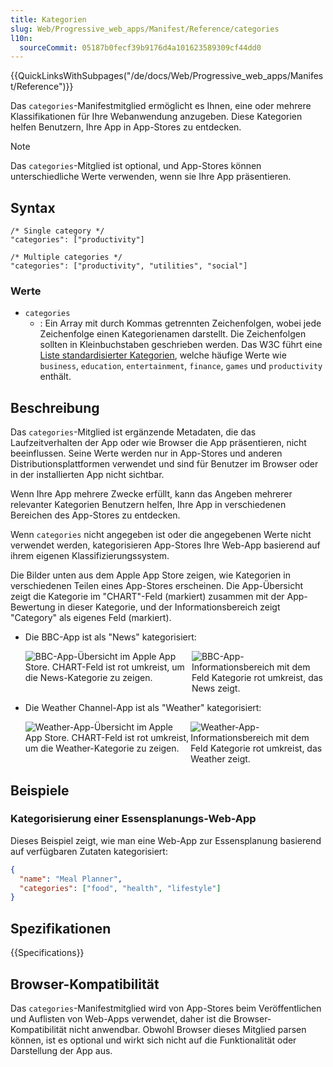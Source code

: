 ```yaml
---
title: Kategorien
slug: Web/Progressive_web_apps/Manifest/Reference/categories
l10n:
  sourceCommit: 05187b0fecf39b9176d4a101623589309cf44dd0
---
```


{{QuickLinksWithSubpages("/de/docs/Web/Progressive_web_apps/Manifest/Reference")}}

Das `categories`-Manifestmitglied ermöglicht es Ihnen, eine oder mehrere Klassifikationen für Ihre Webanwendung anzugeben. Diese Kategorien helfen Benutzern, Ihre App in App-Stores zu entdecken.

> [!NOTE]
> Das `categories`-Mitglied ist optional, und App-Stores können unterschiedliche Werte verwenden, wenn sie Ihre App präsentieren.

## Syntax

```json-nolint
/* Single category */
"categories": ["productivity"]

/* Multiple categories */
"categories": ["productivity", "utilities", "social"]
```

### Werte

- `categories`
  - : Ein Array mit durch Kommas getrennten Zeichenfolgen, wobei jede Zeichenfolge einen Kategorienamen darstellt. Die Zeichenfolgen sollten in Kleinbuchstaben geschrieben werden. Das W3C führt eine [Liste standardisierter Kategorien](https://github.com/w3c/manifest/wiki/Categories), welche häufige Werte wie `business`, `education`, `entertainment`, `finance`, `games` und `productivity` enthält.

## Beschreibung

Das `categories`-Mitglied ist ergänzende Metadaten, die das Laufzeitverhalten der App oder wie Browser die App präsentieren, nicht beeinflussen. Seine Werte werden nur in App-Stores und anderen Distributionsplattformen verwendet und sind für Benutzer im Browser oder in der installierten App nicht sichtbar.

Wenn Ihre App mehrere Zwecke erfüllt, kann das Angeben mehrerer relevanter Kategorien Benutzern helfen, Ihre App in verschiedenen Bereichen des App-Stores zu entdecken.

Wenn `categories` nicht angegeben ist oder die angegebenen Werte nicht verwendet werden, kategorisieren App-Stores Ihre Web-App basierend auf ihrem eigenen Klassifizierungssystem.

Die Bilder unten aus dem Apple App Store zeigen, wie Kategorien in verschiedenen Teilen eines App-Stores erscheinen. Die App-Übersicht zeigt die Kategorie im "CHART"-Feld (markiert) zusammen mit der App-Bewertung in dieser Kategorie, und der Informationsbereich zeigt "Category" als eigenes Feld (markiert).

- Die BBC-App ist als "News" kategorisiert:

  <div style="display: flex; justify-content: center;">
    <img src="bbc.jpeg" alt="BBC-App-Übersicht im Apple App Store. CHART-Feld ist rot umkreist, um die News-Kategorie zu zeigen.">
    <img src="bbc-info.jpeg" alt="BBC-App-Informationsbereich mit dem Feld Kategorie rot umkreist, das News zeigt.">
  </div>

- Die Weather Channel-App ist als "Weather" kategorisiert:

  <div style="display: flex; justify-content: center;">
    <img src="weather.jpeg" alt="Weather-App-Übersicht im Apple App Store. CHART-Feld ist rot umkreist, um die Weather-Kategorie zu zeigen.">
    <img src="weather-info.jpeg" alt="Weather-App-Informationsbereich mit dem Feld Kategorie rot umkreist, das Weather zeigt.">
  </div>

## Beispiele

### Kategorisierung einer Essensplanungs-Web-App

Dieses Beispiel zeigt, wie man eine Web-App zur Essensplanung basierend auf verfügbaren Zutaten kategorisiert:

```json
{
  "name": "Meal Planner",
  "categories": ["food", "health", "lifestyle"]
}
```

## Spezifikationen

{{Specifications}}

## Browser-Kompatibilität

Das `categories`-Manifestmitglied wird von App-Stores beim Veröffentlichen und Auflisten von Web-Apps verwendet, daher ist die Browser-Kompatibilität nicht anwendbar. Obwohl Browser dieses Mitglied parsen können, ist es optional und wirkt sich nicht auf die Funktionalität oder Darstellung der App aus.
